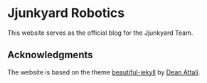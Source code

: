 # Jjunkyard Robotics

This website serves as the official blog for the Jjunkyard Team.

## Acknowledgments

The website is based on the theme [beautiful-jekyll](https://github.com/daattali/beautiful-jekyll) by [Dean Attali](https://github.com/daattali).